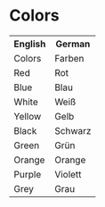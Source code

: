 # Colors

<table>
	<tr>
        <th>English</th>
        <th>German</th>
    </tr>
    <tr>
        <td>Colors</td>
        <td>Farben</td>
    </tr>
    <tr>
        <td>Red</td>
        <td>Rot</td>
    </tr>
    <tr>
        <td>Blue</td>
        <td>Blau</td>
    </tr>
    <tr>
        <td>White</td>
        <td>Weiß</td>
    </tr>
    <tr>
        <td>Yellow</td>
        <td>Gelb</td>
    </tr>
    <tr>
        <td>Black</td>
        <td>Schwarz</td>
    </tr>
    <tr>
        <td>Green</td>
        <td>Grün</td>
    </tr>
    <tr>
        <td>Orange</td>
        <td>Orange</td>
    </tr>
    <tr>
        <td>Purple</td>
        <td>Violett</td>
    </tr>
    <tr>
        <td>Grey</td>
        <td>Grau</td>
    </tr>
</table>
